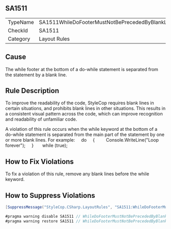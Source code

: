 ﻿## SA1511

<table>
<tr>
  <td>TypeName</td>
  <td>SA1511WhileDoFooterMustNotBePrecededByBlankLine</td>
</tr>
<tr>
  <td>CheckId</td>
  <td>SA1511</td>
</tr>
<tr>
  <td>Category</td>
  <td>Layout Rules</td>
</tr>
</table>

## Cause

The while footer at the bottom of a do-while statement is separated from the statement by a blank line.

## Rule Description

To improve the readability of the code, StyleCop requires blank lines in certain situations, and prohibits blank lines in other situations. This results in a consistent visual pattern across the code, which can improve recognition and readability of unfamiliar code.

A violation of this rule occurs when the while keyword at the bottom of a do-while statement is separated from the main part of the statement by one or more blank lines. For example:
    do
    {
        Console.WriteLine("Loop forever");
    }
 
    while (true);



## How to Fix Violations

To fix a violation of this rule, remove any blank lines before the while keyword.

## How to Suppress Violations

```csharp
[SuppressMessage("StyleCop.CSharp.LayoutRules", "SA1511:WhileDoFooterMustNotBePrecededByBlankLine", Justification = "Reviewed.")]
```

```csharp
#pragma warning disable SA1511 // WhileDoFooterMustNotBePrecededByBlankLine
#pragma warning restore SA1511 // WhileDoFooterMustNotBePrecededByBlankLine
```
